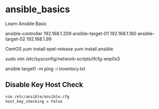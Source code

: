 # ansible_basics
Learn Ansible Basic

ansible-controller  192.168.1.209
ansible-target-01   192.168.1.180
ansible-target-02   192.168.1.99

CentOS 
yum install epel-release
yum install ansible

sudo vim /etc/sysconfig/network-scripts/ifcfg-enp0s3

ansible target1 -m ping -i inventory.txt

## Disable Key Host Check

```bash
vim /etc/ansible/ansible.cfg
host_key_checking = False
```